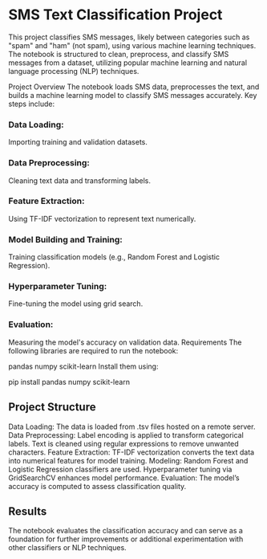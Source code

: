 # SMS Text Classification Project

This project classifies SMS messages, likely between categories such as "spam" and "ham" (not spam), using various machine learning techniques. The notebook is structured to clean, preprocess, and classify SMS messages from a dataset, utilizing popular machine learning and natural language processing (NLP) techniques.

Project Overview
The notebook loads SMS data, preprocesses the text, and builds a machine learning model to classify SMS messages accurately. Key steps include:

### Data Loading:
Importing training and validation datasets.
### Data Preprocessing: 
Cleaning text data and transforming labels.
### Feature Extraction:
Using TF-IDF vectorization to represent text numerically.
### Model Building and Training:
Training classification models (e.g., Random Forest and Logistic Regression).
### Hyperparameter Tuning:
Fine-tuning the model using grid search.
### Evaluation:
Measuring the model's accuracy on validation data.
Requirements
The following libraries are required to run the notebook:

pandas
numpy
scikit-learn
Install them using:

pip install pandas numpy  scikit-learn

## Project Structure
Data Loading: The data is loaded from .tsv files hosted on a remote server.
Data Preprocessing:
Label encoding is applied to transform categorical labels.
Text is cleaned using regular expressions to remove unwanted characters.
Feature Extraction: TF-IDF vectorization converts the text data into numerical features for model training.
Modeling:
Random Forest and Logistic Regression classifiers are used.
Hyperparameter tuning via GridSearchCV enhances model performance.
Evaluation:
The model’s accuracy is computed to assess classification quality.
 
## Results
The notebook evaluates the classification accuracy and can serve as a foundation for further improvements or additional experimentation with other classifiers or NLP techniques.
